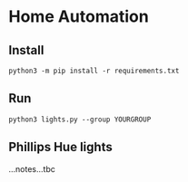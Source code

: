 # Home Automation

## Install

```
python3 -m pip install -r requirements.txt
```

## Run

```
python3 lights.py --group YOURGROUP
```

## Phillips Hue lights

...notes...tbc


